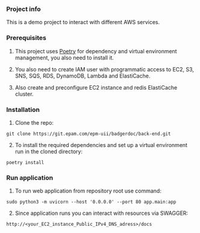 ### Project info

This is a demo project to interact with different AWS services.

### Prerequisites

1) This project uses [Poetry](https://python-poetry.org/) for dependency and virtual environment management, you also need to install it.

2) You also need to create IAM user with programmatic access to EC2, S3, SNS, SQS, RDS, DynamoDB, Lambda and ElastiCache.

3) Also create and preconfigure EC2 instance and redis ElastiCache cluster.

### Installation

1) Clone the repo:

`git clone https://git.epam.com/epm-uii/badgerdoc/back-end.git`

2) To install the required dependencies and set up a virtual environment run in the cloned directory:

`poetry install`

### Run application

1) To run web application from repository root use command:

`sudo python3 -m uvicorn --host '0.0.0.0' --port 80 app.main:app`

2) Since application runs you can interact with resources via SWAGGER:

`http://<your_EC2_instance_Public_IPv4_DNS_adress>/docs`